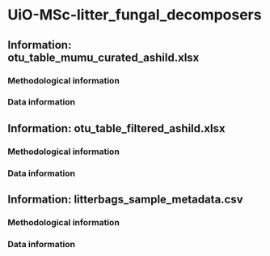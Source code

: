 # UiO-MSc-litter_fungal_decomposers

## Information: otu_table_mumu_curated_ashild.xlsx
### Methodological information
### Data information
## Information: otu_table_filtered_ashild.xlsx
### Methodological information
### Data information
## Information: litterbags_sample_metadata.csv
### Methodological information
### Data information


